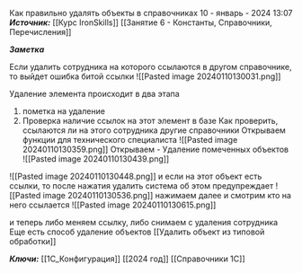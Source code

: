 
Как правильно удалять объекты в справочниках
 10 - январь - 2024  13:07 
***Источник:***  [[Курс IronSkills]] [[Занятие 6 - Константы, Справочники, Перечисления]]

***Заметка*** 


Если удалить сотрудника на которого ссылаются в другом справочнике, то выйдет ошибка битой ссылки
![[Pasted image 20240110130031.png]]

Удаление элемента происходит в два этапа
1. пометка на удаление
2. Проверка наличие ссылок на этот элемент в базе
 Как проверить, ссылаются ли на этого сотрудника другие справочники
 Открываем функции для технического специалиста
 ![[Pasted image 20240110130359.png]]
Открываем - Удаление помеченных объектов 
![[Pasted image 20240110130439.png]]

![[Pasted image 20240110130448.png]]
и если на этот объект есть ссылки, то после нажатия удалить система об этом предупреждает
![[Pasted image 20240110130536.png]]
нажимаем далее и смотрим кто на него ссылается
![[Pasted image 20240110130615.png]]

и теперь либо меняем ссылку, либо снимаем с удаления сотрудника 
Еще есть способ удаление объектов
[[Удалить объект из типовой обработки]]


***Ключи:*** [[1С_Конфигурация]] [[2024 год]] [[Справочники 1С]]